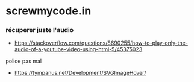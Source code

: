 # screwmycode.in

### récuperer juste l'audio
* https://stackoverflow.com/questions/8690255/how-to-play-only-the-audio-of-a-youtube-video-using-html-5/45375023

police pas mal
* https://tympanus.net/Development/SVGImageHover/
